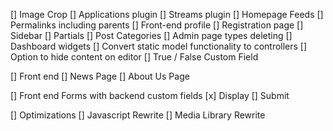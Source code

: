 [] Image Crop
[] Applications plugin
[] Streams plugin
[] Homepage Feeds
[] Permalinks including parents
[] Front-end profile
[] Registration page
[] Sidebar
[] Partials
[] Post Categories
[] Admin page types deleting
[] Dashboard widgets
[] Convert static model functionality to controllers
[] Option to hide content on editor
[] True / False Custom Field

[] Front end
	[] News Page
	[] About Us Page

[] Front end Forms with backend custom fields
	[x] Display
	[] Submit

[] Optimizations
	[] Javascript Rewrite
	[] Media Library Rewrite
